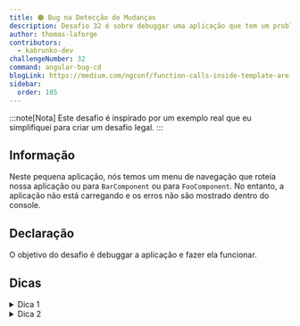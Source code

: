 ```yaml
---
title: 🟠 Bug na Detecção de Mudanças
description: Desafio 32 é sobre debuggar uma aplicação que tem um problema quando a detecção de mudanças é disparada
author: thomas-laforge
contributors:
  - kabrunko-dev
challengeNumber: 32
command: angular-bug-cd
blogLink: https://medium.com/ngconf/function-calls-inside-template-are-dangerous-15f9822a6629
sidebar:
  order: 105
---
```


:::note[Nota]
Este desafio é inspirado por um exemplo real que eu simplifiquei para criar um desafio legal.
:::

## Informação

Neste pequena aplicação, nós temos um menu de navegação que roteia nossa aplicação ou para `BarComponent` ou para `FooComponent`. No entanto, a aplicação não está carregando e os erros não são mostrado dentro do console.

## Declaração

O objetivo do desafio é debuggar a aplicação e fazer ela funcionar.

## Dicas

<details>
  <summary>Dica 1</summary>
  
  Se você comentar `routerLinkActive="isSelected"` dentro de `NavigationComponent`, a aplicação carregará corretamente.
</details>

<details>
  <summary>Dica 2</summary>

Se você abrir o [código-fonte de `RouterLinkActive`](https://github.com/angular/angular/blob/main/packages/router/src/directives/router_link_active.ts) e ir na **linha 196**, verá que o Angular chama `this.cdr.markForCheck` dentro de uma microTask, na qual dispara um novo ciclo de detecção de mudanças (CD). Se você comentar essa linha, a aplicação carrega novamente, mas o bug não é dentro do framework Angular. 😅😯

</details>
